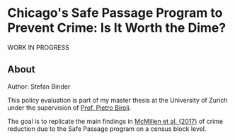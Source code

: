 # Chicago's Safe Passage Program to Prevent Crime: Is It Worth the Dime?
WORK IN PROGRESS

## About
Author: Stefan Binder


This policy evaluation is part of my master thesis at the University of Zurich under the supervision of [Prof. Pietro Biroli](https://sites.google.com/site/pietrobiroli/home).

The goal is to replicate the main findings in [McMillen et al. (2017)](https://ignaciomsarmiento.github.io/assets/Safe_Passage_WP.pdf) of crime reduction due to the Safe Passage program on a census block level.